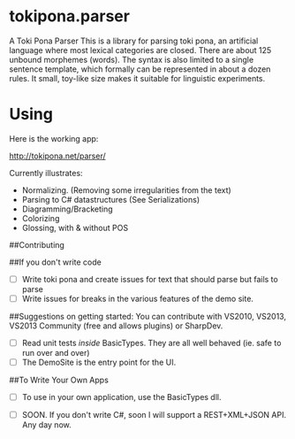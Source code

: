 tokipona.parser
===============

A Toki Pona Parser
This is a library for parsing toki pona, an artificial language where most lexical categories are closed. 
There are about 125 unbound morphemes (words). The syntax is also limited to a single sentence template, 
which formally can be represented in about a dozen rules. It small, toy-like size makes it suitable for 
linguistic experiments.

Using
=====
Here is the working app:

http://tokipona.net/parser/

Currently illustrates:
    
* Normalizing. (Removing some irregularities from the text)
* Parsing to C# datastructures (See Serializations)
* Diagramming/Bracketing
* Colorizing
* Glossing, with & without POS

##Contributing

##If you don't write code
- [ ] Write toki pona and create issues for text that should parse but fails to parse
- [ ] Write issues for breaks in the various features of the demo site.

##Suggestions on getting started:
You can contribute with VS2010, VS2013, VS2013 Community (free and allows plugins) or SharpDev.

- [ ] Read unit tests *inside* BasicTypes. They are all well behaved (ie. safe to run over and over)
- [ ] The DemoSite is the entry point for the UI.

##To Write Your Own Apps
- [ ] To use in your own application, use the BasicTypes dll.
- [ ] SOON. If you don't write C#, soon I will support a REST+XML+JSON API. Any day now.


